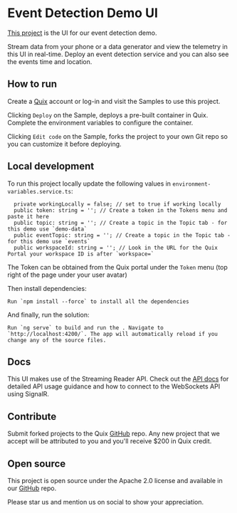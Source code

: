 # Event Detection Demo UI

[This project](https://github.com/quixio/quix-samples/tree/main/nodejs/advanced/event-detection-ui) 
is the UI for our event detection demo. 

Stream data from your phone or a data generator and view the telemetry in this UI in real-time. Deploy an event detection service and you can also see the events time and location.

## How to run

Create a [Quix](https://portal.platform.quix.ai/self-sign-up?xlink=github) account or log-in and visit the Samples to use this project.

Clicking `Deploy` on the Sample, deploys a pre-built container in Quix. Complete the environment variables to configure the container.

Clicking `Edit code` on the Sample, forks the project to your own Git repo so you can customize it before deploying.

## Local development

To run this project locally update the following values in `environment-variables.service.ts`:

``` 
  private workingLocally = false; // set to true if working locally
  public token: string = ''; // Create a token in the Tokens menu and paste it here
  public topic: string = ''; // Create a topic in the Topic tab - for this demo use `demo-data`
  public eventTopic: string = ''; // Create a topic in the Topic tab - for this demo use `events`
  public workspaceId: string = ''; // Look in the URL for the Quix Portal your workspace ID is after `workspace=`
```
  
The Token can be obtained from the Quix portal under the `Token` menu (top right of the page under your user avatar)

Then install dependencies:

```
Run `npm install --force` to install all the dependencies
```

And finally, run the solution:

```
Run `ng serve` to build and run the . Navigate to `http://localhost:4200/`. The app will automatically reload if you change any of the source files.
```

## Docs

This UI makes use of the Streaming Reader API. Check out the [API docs](https://docs.quix.io/apis/streaming-reader-api/intro/) for detailed API usage guidance and how to connect to the WebSockets API using SignalR.

## Contribute

Submit forked projects to the Quix [GitHub](https://github.com/quixio/quix-samples) repo. Any new project that we accept will be attributed to you and you'll receive $200 in Quix credit.

## Open source

This project is open source under the Apache 2.0 license and available in our [GitHub](https://github.com/quixio/quix-samples) repo.

Please star us and mention us on social to show your appreciation.
